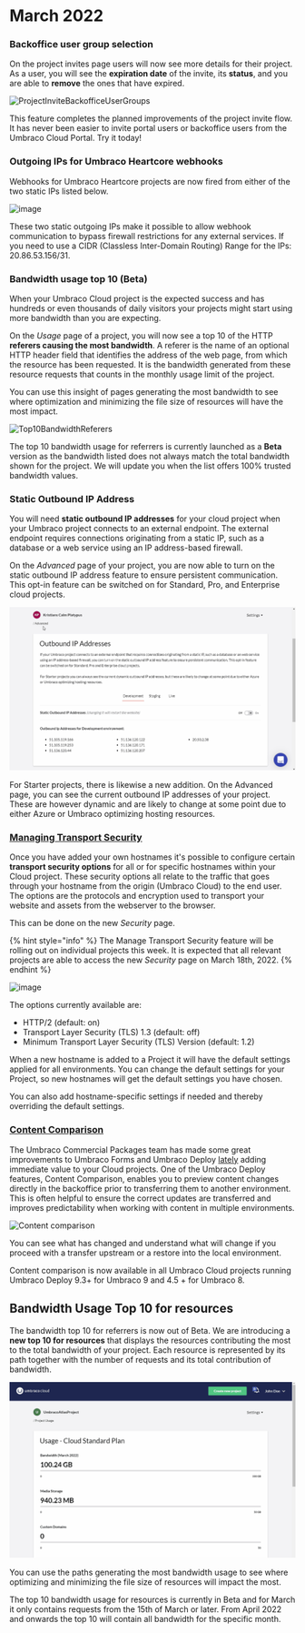 # March 2022

### Backoffice user group selection

On the project invites page users will now see more details for their project. As a user, you will see the **expiration date** of the invite, its **status**, and you are able to **remove** the ones that have expired.

![ProjectInviteBackofficeUserGroups](https://user-images.githubusercontent.com/93588665/156560264-58468507-9a88-4831-ba3b-42ec71cbe83a.gif)

This feature completes the planned improvements of the project invite flow. It has never been easier to invite portal users or backoffice users from the Umbraco Cloud Portal. Try it today!

### Outgoing IPs for Umbraco Heartcore webhooks

Webhooks for Umbraco Heartcore projects are now fired from either of the two static IPs listed below.

![image](https://user-images.githubusercontent.com/93588665/156560443-93d1a81a-ac7a-460f-b8cc-351409782fe4.png)

These two static outgoing IPs make it possible to allow webhook communication to bypass firewall restrictions for any external services. If you need to use a CIDR (Classless Inter-Domain Routing) Range for the IPs: 20.86.53.156/31.

### Bandwidth usage top 10 (Beta)

When your Umbraco Cloud project is the expected success and has hundreds or even thousands of daily visitors your projects might start using more bandwidth than you are expecting.

On the _Usage_ page of a project, you will now see a top 10 of the HTTP **referers causing the most bandwidth**. A referer is the name of an optional HTTP header field that identifies the address of the web page, from which the resource has been requested. It is the bandwidth generated from these resource requests that counts in the monthly usage limit of the project.

You can use this insight of pages generating the most bandwidth to see where optimization and minimizing the file size of resources will have the most impact.

![Top10BandwidthReferers](https://user-images.githubusercontent.com/93588665/156560697-0dcc10f4-e252-43e4-bf44-fe78ef6a150b.png)

The top 10 bandwidth usage for referrers is currently launched as a **Beta** version as the bandwidth listed does not always match the total bandwidth shown for the project. We will update you when the list offers 100% trusted bandwidth values.

### Static Outbound IP Address

You will need **static outbound IP addresses** for your cloud project when your Umbraco project connects to an external endpoint. The external endpoint requires connections originating from a static IP, such as a database or a web service using an IP address-based firewall.

On the _Advanced_ page of your project, you are now able to turn on the static outbound IP address feature to ensure persistent communication. This opt-in feature can be switched on for Standard, Pro, and Enterprise cloud projects.

![StaticOutboundIps](../images/ips.gif)

For Starter projects, there is likewise a new addition. On the Advanced page, you can see the current outbound IP addresses of your project. These are however dynamic and are likely to change at some point due to either Azure or Umbraco optimizing hosting resources.

### [Managing Transport Security](../../set-up/project-settings/manage-security.md)

Once you have added your own hostnames it's possible to configure certain **transport security options** for all or for specific hostnames within your Cloud project. These security options all relate to the traffic that goes through your hostname from the origin (Umbraco Cloud) to the end user. The options are the protocols and encryption used to transport your website and assets from the webserver to the browser.

This can be done on the new _Security_ page.

{% hint style="info" %}
The Manage Transport Security feature will be rolling out on individual projects this week. It is expected that all relevant projects are able to access the new _Security_ page on March 18th, 2022.
{% endhint %}

![image](https://user-images.githubusercontent.com/93588665/158339048-166b9715-1d1e-4d71-8c8b-ddf35402d3ed.png)

The options currently available are:

* HTTP/2 (default: on)
* Transport Layer Security (TLS) 1.3 (default: off)
* Minimum Transport Layer Security (TLS) Version (default: 1.2)

When a new hostname is added to a Project it will have the default settings applied for all environments. You can change the default settings for your Project, so new hostnames will get the default settings you have chosen.

You can also add hostname-specific settings if needed and thereby overriding the default settings.

### [Content Comparison](https://umbraco.com/blog/umbraco-forms-81193-and-deploy-4593-release/#content)

The Umbraco Commercial Packages team has made some great improvements to Umbraco Forms and Umbraco Deploy [lately](https://umbraco.com/blog/umbraco-forms-81193-and-deploy-4593-release/) adding immediate value to your Cloud projects. One of the Umbraco Deploy features, Content Comparison, enables you to preview content changes directly in the backoffice prior to transferring them to another environment. This is often helpful to ensure the correct updates are transferred and improves predictability when working with content in multiple environments.

![Content comparison](../images/umbraco-deploy-93-content-comparisson\_1.gif)

You can see what has changed and understand what will change if you proceed with a transfer upstream or a restore into the local environment.

Content comparison is now available in all Umbraco Cloud projects running Umbraco Deploy 9.3+ for Umbraco 9 and 4.5 + for Umbraco 8.

## Bandwidth Usage Top 10 for resources

The bandwidth top 10 for referrers is now out of Beta. We are introducing a **new top 10 for resources** that displays the resources contributing the most to the total bandwidth of your project. Each resource is represented by its path together with the number of requests and its total contribution of bandwidth.

![Top 10 Bandwidth Paths](../images/Top10BandwidthPaths.gif)

You can use the paths generating the most bandwidth usage to see where optimizing and minimizing the file size of resources will impact the most.

The top 10 bandwidth usage for resources is currently in Beta and for March it only contains requests from the 15th of March or later. From April 2022 and onwards the top 10 will contain all bandwidth for the specific month.
